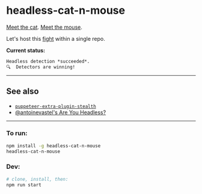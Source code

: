 # headless-cat-n-mouse

[Meet the cat](http://antoinevastel.github.io/bot%20detection/2018/01/17/detect-chrome-headless-v2.html). [Meet the mouse](https://intoli.com/blog/not-possible-to-block-chrome-headless/).

Let's host this [fight](https://news.ycombinator.com/item?id=16179602) within a single repo.

**Current status:**
```txt
Headless detection *succeeded*.
🔍  Detectors are winning!
```

---------------

## See also

* [`puppeteer-extra-plugin-stealth`](https://github.com/berstend/puppeteer-extra/tree/master/packages/puppeteer-extra-plugin-stealth)
* [@antoinevastel's Are You Headless?](https://arh.antoinevastel.com/bots/areyouheadless)

--------------

### To run:
```sh
npm install -g headless-cat-n-mouse
headless-cat-n-mouse
```

### Dev:
```sh
# clone, install, then:
npm run start
```
